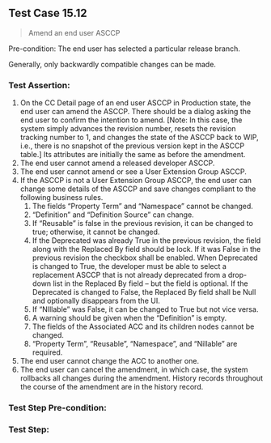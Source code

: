 ## Test Case 15.12

> Amend an end user ASCCP

Pre-condition: The end user has selected a particular release branch.

Generally, only backwardly compatible changes can be made.

### Test Assertion:

1. On the CC Detail page of an end user ASCCP in Production state, the end user can amend the ASCCP. There should be a dialog asking the end user to confirm the intention to amend. [Note: In this case, the system simply advances the revision number, resets the revision tracking number to 1, and changes the state of the ASCCP back to WIP, i.e., there is no snapshot of the previous version kept in the ASCCP table.] Its attributes are initially the same as before the amendment.
2. The end user cannot amend a released developer ASCCP.
3. The end user cannot amend or see a User Extension Group ASCCP.
4. If the ASCCP is not a User Extension Group ASCCP, the end user can change some details of the ASCCP and save changes compliant to the following business rules.
	1. The fields “Property Term” and “Namespace” cannot be changed.
	2. “Definition” and “Definition Source” can change.
	3. If “Reusable” is false in the previous revision, it can be changed to true; otherwise, it cannot be changed.
	4. If the Deprecated was already True in the previous revision, the field along with the Replaced By field should be lock. If it was False in the previous revision the checkbox shall be enabled. When Deprecated is changed to True, the developer must be able to select a replacement ASCCP that is not already deprecated from a drop-down list in the Replaced By field – but the field is optional. If the Deprecated is changed to False, the Replaced By field shall be Null and optionally disappears from the UI.
	5. If “NIllable” was False, it can be changed to True but not vice versa.
	6. A warning should be given when the “Definition” is empty.
	7. The fields of the Associated ACC and its children nodes cannot be changed.
	8. “Property Term”, “Reusable”, “Namespace”, and “Nillable” are required.
5. The end user cannot change the ACC to another one.
6. The end user can cancel the amendment, in which case, the system rollbacks all changes during the amendment. History records throughout the course of the amendment are in the history record.

### Test Step Pre-condition:



### Test Step: